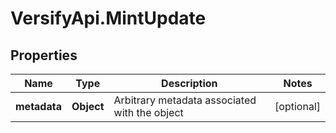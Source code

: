 # VersifyApi.MintUpdate

## Properties

Name | Type | Description | Notes
------------ | ------------- | ------------- | -------------
**metadata** | **Object** | Arbitrary metadata associated with the object | [optional] 


